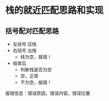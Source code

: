 # 栈的就近匹配思路和实现

## 括号配对匹配思路

* 左括号 压栈
* 右括号 出栈
    * 栈为空，报错！
* 结束后
    * 判断栈是否为空
    * 空，正常
    * 不为空，报错！    
    
报错信息：错误原因，错误内容，错误位置

